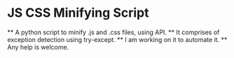 # JS CSS Minifying Script
** A python script to minify .js and .css files, using API.
** It comprises of exception detection using try-except.
** I am working on it to automate it.
** Any help is welcome.
